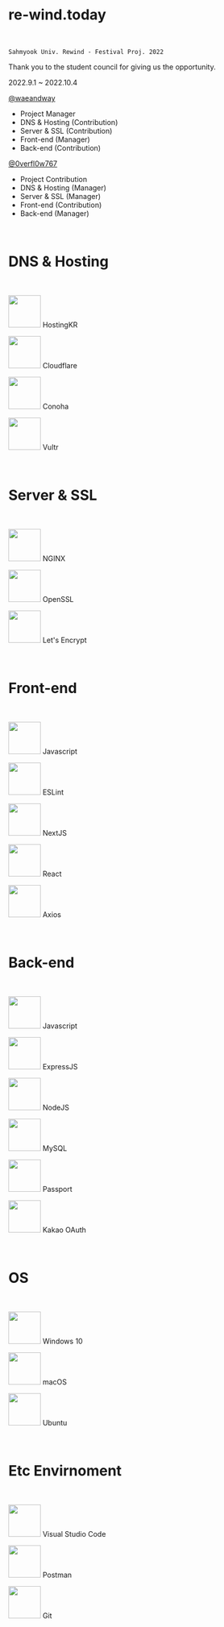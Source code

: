 # re-wind.today

<br/>

`Sahmyook Univ. Rewind - Festival Proj. 2022`

Thank you to the student council for giving us the opportunity.

2022.9.1 ~ 2022.10.4

[@waeandway](https://github.com/waeandway)

- Project Manager
- DNS & Hosting (Contribution)
- Server & SSL (Contribution)
- Front-end (Manager)
- Back-end (Contribution)

[@0verfl0w767](https://github.com/0verfl0w767)

- Project Contribution
- DNS & Hosting (Manager)
- Server & SSL (Manager)
- Front-end (Contribution)
- Back-end (Manager)

<br/>

# DNS & Hosting

<br/>

<img height="64" width="64" src="https://domains.hosting.kr/favicon.ico" /> HostingKR

<img height="64" width="64" src="https://cdn.simpleicons.org/Cloudflare/" /> Cloudflare

<img height="64" width="64" src="https://conoha.jp/common_38448/images/logo_conoha.svg" /> Conoha

<img height="64" width="64" src="https://cdn.simpleicons.org/Vultr/" /> Vultr

<br/>

# Server & SSL

<br/>

<img height="64" width="64" src="https://cdn.simpleicons.org/NGINX/" /> NGINX

<img height="64" width="64" src="https://cdn.simpleicons.org/OpenSSL/" /> OpenSSL

<img height="64" width="64" src="https://cdn.simpleicons.org/LetsEncrypt/" /> Let's Encrypt

<br/>

# Front-end

<br/>

<img height="64" width="64" src="https://cdn.simpleicons.org/Javascript/" /> Javascript

<img height="64" width="64" src="https://cdn.simpleicons.org/ESLint/" /> ESLint

<img height="64" width="64" src="https://cdn.simpleicons.org/Next.js/white" /> NextJS

<img height="64" width="64" src="https://cdn.simpleicons.org/React/" /> React

<img height="64" width="64" src="https://cdn.simpleicons.org/Axios/" /> Axios

<br/>

# Back-end

<br/>

<img height="64" width="64" src="https://cdn.simpleicons.org/Javascript/" /> Javascript

<img height="64" width="64" src="https://cdn.simpleicons.org/Express/" /> ExpressJS

<img height="64" width="64" src="https://cdn.simpleicons.org/Node.js/" /> NodeJS

<img height="64" width="64" src="https://cdn.simpleicons.org/MySQL/" /> MySQL

<img height="64" width="64" src="https://cdn.simpleicons.org/Passport/" /> Passport

<img height="64" width="64" src="https://cdn.simpleicons.org/Kakao/" /> Kakao OAuth

<br/>

# OS

<br/>

<img height="64" width="64" src="https://cdn.simpleicons.org/Windows/" /> Windows 10

<img height="64" width="64" src="https://cdn.simpleicons.org/macOS/" /> macOS

<img height="64" width="64" src="https://cdn.simpleicons.org/Ubuntu/" /> Ubuntu

<br/>

# Etc Envirnoment

<br/>

<img height="64" width="64" src="https://cdn.simpleicons.org/VisualStudioCode/" /> Visual Studio Code

<img height="64" width="64" src="https://cdn.simpleicons.org/Postman/" /> Postman

<img height="64" width="64" src="https://cdn.simpleicons.org/Git/" /> Git

<br/>
